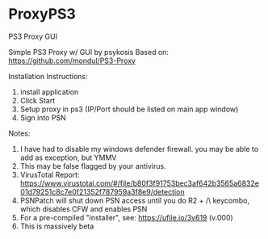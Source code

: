# ProxyPS3
PS3 Proxy GUI

Simple PS3 Proxy w/ GUI by psykosis
Based on:  https://github.com/mondul/PS3-Proxy


Installation Instructions:
1.  install application
2.  Click Start
3.  Setup proxy in ps3 (IP/Port should be listed on main app window)
4.  Sign into PSN

Notes:
1.  I have had to disable my windows defender firewall.  you may be able to add as exception, but YMMV
2.  This may be false flagged by your antivirus.  
3.  VirusTotal Report: https://www.virustotal.com/#/file/b80f3f91753bec3af642b3565a6832e01d79251c8c7e0f21352f787959a3f8e9/detection
4.  PSNPatch will shut down PSN access until you do R2 + /\ keycombo, which disables CFW and enables PSN
5.  For a pre-compiled "installer", see:  https://ufile.io/3v619 (v.000)
6.  This is massively beta
